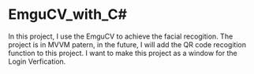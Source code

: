 # EmguCV_with_C#
In this project,
I use the EmguCV to achieve the facial recogition.
The project is in MVVM patern, in the future, I will add the QR code recogition function to this project.
I want to make this project as a window for the Login Verfication.
